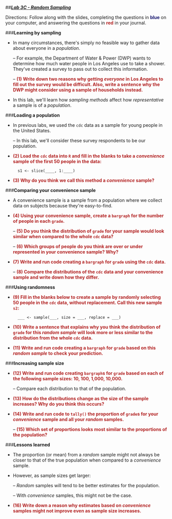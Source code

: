 ##***<u>Lab 3C - Random Sampling</u>***

Directions: Follow along with the slides, completing the questions in <span style="color:midnightblue;">**blue**</span> on your computer, and answering the questions in <span style="color:firebrick;">**red**</span> in your journal.

###**Learning by sampling**
* In many circumstances, there's simply no feasible way to gather data about everyone in a
*population*.

    – For example, the Department of Water & Power (DWP) wants to determine how
    much water people in Los Angeles use to take a shower. They've created a survey
    to pass out to collect this information.

    – <span style="color:firebrick;">**(1) Write down two reasons why getting *everyone* in Los Angeles to fill out the
    survey would be difficult. Also, write a sentence why the DWP might consider
    using a sample of households instead.**</span>

* In this lab, we'll learn how *sampling methods* affect how *representative* a sample is of a
*population*.

###**Loading a population**
* In previous labs, we used the ```cdc``` data as a sample for young people in the United States.

    – In this lab, we'll consider these survey respondents to be our population.

* <span style="color:firebrick;">**(2) Load the ```cdc``` data into ```R``` and fill in the blanks to take a *convenience* sample of the first 50
people in the data:**</span>

        s1 <- slice(____, 1:____)

* <span style="color:firebrick;">**(3) Why do you think we call this method a *convenience* sample?**</span>

###**Comparing your convenience sample**
* A convenience sample is a sample from a population where we collect data on subjects
because they're easy-to-find.

* <span style="color:firebrick;">**(4) Using your convenience sample, create a ```bargraph``` for the number of people in each ```grade```.**</span>

    – <span style="color:firebrick;">**(5) Do you think the distribution of ```grade``` for your sample would look similar
    when compared to the whole ```cdc``` data?**</span>

    – <span style="color:firebrick;">**(6) Which groups of people do you think are over or under represented in your
    convenience sample? Why?**</span>

* <span style="color:firebrick;">**(7) Write and run code creating a ```bargraph``` for ```grade``` using the ```cdc``` data.**</span>

    – <span style="color:firebrick;">**(8) Compare the distributions of the ```cdc``` data and your convenience sample and
    write down how they differ.**</span>

###**Using randomness**
* <span style="color:firebrick;">**(9) Fill in the blanks below to create a sample by randomly selecting 50 people in the ```cdc``` data,
without replacement. Call this new sample ```s2```:**</span>

        ___ <- sample(___, size = ___, replace = ___)

* <span style="color:firebrick;">**(10) Write a sentence that explains why you think the distribution of ```grade``` for this *random
sample* will look more or less similar to the distribution from the whole ```cdc``` data.**</span>

* <span style="color:firebrick;">**(11) Write and run code creating a ```bargraph``` for ```grade``` based on this *random sample* to check your
    prediction.**</span>

###**Increasing sample size**
* <span style="color:firebrick;">**(12) Write and run code creating ```bargraph```s for ```grade``` based on each of the following sample sizes: 10, 100, 1,000,
10,000.**</span>

    – Compare each distribution to that of the population.

* <span style="color:firebrick;">**(13) How do the distributions change as the size of the sample increases? Why do you
think this occurs?**</span>

* <span style="color:firebrick;">**(14) Write and run code to ```tally()``` the proportion of ```grade```s for your *convenience* sample and all your *random*
samples.**</span>

    – <span style="color:firebrick;">**(15) Which set of proportions looks most similar to the proportions of the
    population?**</span>

###**Lessons learned**
* The proportion (or mean) from a *random* sample might not always be closer to that of the
true population when compared to a *convenience* sample.

* However, as sample sizes get larger:

    – *Random* samples will tend to be better estimates for the population.

    – With *convenience* samples, this might not be the case.

* <span style="color:firebrick;">**(16) Write down a reason why estimates based on *convenience* samples might not
improve even as sample size increases.**</span>